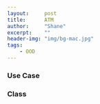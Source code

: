 ```yaml
---
layout:     post
title:      ATM
author:     "Shane"
excerpt:    ""
header-img: "img/bg-mac.jpg"
tags:
    - OOD
---
```


### Use Case


### Class











